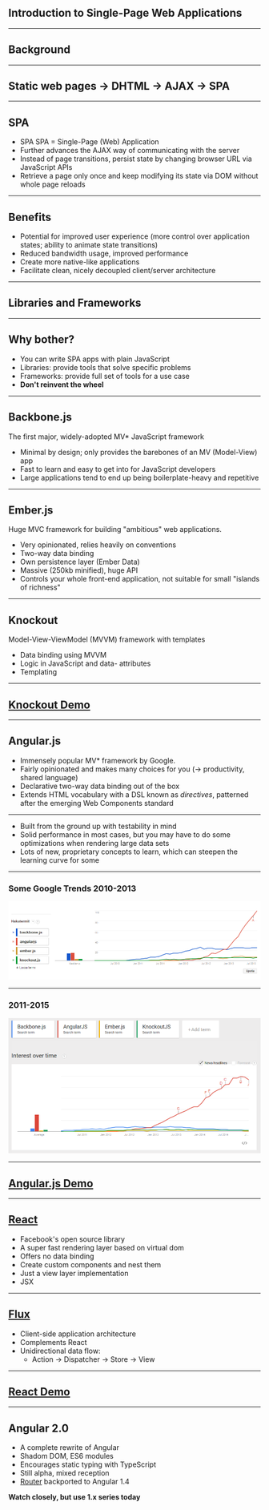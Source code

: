 ## Introduction to Single-Page Web Applications

---

## Background

----

## Static web pages &rarr; DHTML &rarr; AJAX &rarr; SPA

----

## SPA

- SPA SPA = Single-Page (Web) Application
- Further advances the AJAX way of communicating with the server
- Instead of page transitions, persist state by changing browser URL via JavaScript APIs
- Retrieve a page only once and keep modifying its state via DOM without whole page reloads

----

## Benefits

- Potential for improved user experience (more control over application states; ability to animate state transitions)
- Reduced bandwidth usage, improved performance
- Create more native-like applications
- Facilitate clean, nicely decoupled client/server architecture

---

## Libraries and Frameworks

----

## Why bother?

- You can write SPA apps with plain JavaScript
- Libraries: provide tools that solve specific problems
- Frameworks: provide full set of tools for a use case
- **Don't reinvent the wheel**

---

## Backbone.js

The first major, widely-adopted MV* JavaScript framework

- Minimal by design; only provides the barebones of an MV (Model-View) app
- Fast to learn and easy to get into for JavaScript developers
- Large applications tend to end up being boilerplate-heavy and repetitive

---

## Ember.js

Huge MVC framework for building "ambitious" web applications.

- Very opinionated, relies heavily on conventions
- Two-way data binding
- Own persistence layer (Ember Data)
- Massive (250kb minified), huge API
- Controls your whole front-end application, not suitable for small "islands of richness"

---

## Knockout

Model-View-ViewModel (MVVM) framework with templates

- Data binding using MVVM
- Logic in JavaScript and data- attributes
- Templating

----

## [Knockout Demo](https://jsfiddle.net/lhahne/qggpetnq/)

---

## Angular.js 

- Immensely popular MV* framework by Google.
- Fairly opinionated and makes many choices for you (-> productivity, shared language)
- Declarative two-way data binding out of the box
- Extends HTML vocabulary with a DSL known as *directives*, patterned after the emerging Web Components standard

----

- Built from the ground up with testability in mind
- Solid performance in most cases, but you may have to do some optimizations when rendering large data sets
- Lots of new, proprietary concepts to learn, which can steepen the learning curve for some

----

### Some Google Trends 2010-2013

![](images/angularjs-trending.png)

----

### 2011-2015

![](images/angularjs-trending-2.png)

----

## [Angular.js Demo](https://jsfiddle.net/lhahne/ftguL11x/)

---

## [React](https://facebook.github.io/react/)

- Facebook's open source library
- A super fast rendering layer based on virtual dom
- Offers no data binding
- Create custom components and nest them
- Just a view layer implementation
- JSX

----

## [Flux](https://facebook.github.io/flux/docs/overview.html)

- Client-side application architecture
- Complements React
- Unidirectional data flow:
  - Action &rarr; Dispatcher &rarr; Store &rarr; View

----

## [React Demo](https://jsfiddle.net/lhahne/nq1uh6jj/)

---

## Angular 2.0

- A complete rewrite of Angular
- Shadom DOM, ES6 modules
- Encourages static typing with TypeScript
- Still alpha, mixed reception
- [Router](https://github.com/angular/router) backported to Angular 1.4

**Watch closely, but use 1.x series today**
